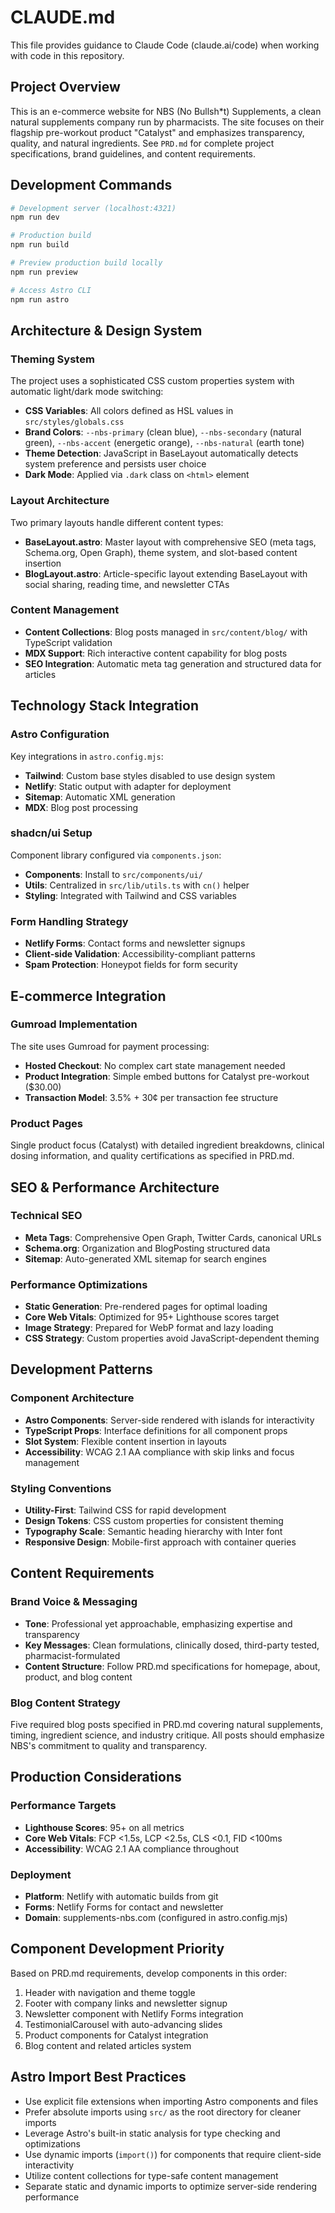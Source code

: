 # CLAUDE.md

This file provides guidance to Claude Code (claude.ai/code) when working with code in this repository.

## Project Overview

This is an e-commerce website for NBS (No Bullsh*t) Supplements, a clean natural supplements company run by pharmacists. The site focuses on their flagship pre-workout product "Catalyst" and emphasizes transparency, quality, and natural ingredients. See `PRD.md` for complete project specifications, brand guidelines, and content requirements.

## Development Commands

```bash
# Development server (localhost:4321)
npm run dev

# Production build
npm run build

# Preview production build locally
npm run preview

# Access Astro CLI
npm run astro
```

## Architecture & Design System

### Theming System
The project uses a sophisticated CSS custom properties system with automatic light/dark mode switching:

- **CSS Variables**: All colors defined as HSL values in `src/styles/globals.css`
- **Brand Colors**: `--nbs-primary` (clean blue), `--nbs-secondary` (natural green), `--nbs-accent` (energetic orange), `--nbs-natural` (earth tone)
- **Theme Detection**: JavaScript in BaseLayout automatically detects system preference and persists user choice
- **Dark Mode**: Applied via `.dark` class on `<html>` element

### Layout Architecture
Two primary layouts handle different content types:

- **BaseLayout.astro**: Master layout with comprehensive SEO (meta tags, Schema.org, Open Graph), theme system, and slot-based content insertion
- **BlogLayout.astro**: Article-specific layout extending BaseLayout with social sharing, reading time, and newsletter CTAs

### Content Management
- **Content Collections**: Blog posts managed in `src/content/blog/` with TypeScript validation
- **MDX Support**: Rich interactive content capability for blog posts
- **SEO Integration**: Automatic meta tag generation and structured data for articles

## Technology Stack Integration

### Astro Configuration
Key integrations in `astro.config.mjs`:
- **Tailwind**: Custom base styles disabled to use design system
- **Netlify**: Static output with adapter for deployment
- **Sitemap**: Automatic XML generation
- **MDX**: Blog post processing

### shadcn/ui Setup
Component library configured via `components.json`:
- **Components**: Install to `src/components/ui/`
- **Utils**: Centralized in `src/lib/utils.ts` with `cn()` helper
- **Styling**: Integrated with Tailwind and CSS variables

### Form Handling Strategy
- **Netlify Forms**: Contact forms and newsletter signups
- **Client-side Validation**: Accessibility-compliant patterns
- **Spam Protection**: Honeypot fields for form security

## E-commerce Integration

### Gumroad Implementation
The site uses Gumroad for payment processing:
- **Hosted Checkout**: No complex cart state management needed
- **Product Integration**: Simple embed buttons for Catalyst pre-workout ($30.00)
- **Transaction Model**: 3.5% + 30¢ per transaction fee structure

### Product Pages
Single product focus (Catalyst) with detailed ingredient breakdowns, clinical dosing information, and quality certifications as specified in PRD.md.

## SEO & Performance Architecture

### Technical SEO
- **Meta Tags**: Comprehensive Open Graph, Twitter Cards, canonical URLs
- **Schema.org**: Organization and BlogPosting structured data
- **Sitemap**: Auto-generated XML sitemap for search engines

### Performance Optimizations
- **Static Generation**: Pre-rendered pages for optimal loading
- **Core Web Vitals**: Optimized for 95+ Lighthouse scores target
- **Image Strategy**: Prepared for WebP format and lazy loading
- **CSS Strategy**: Custom properties avoid JavaScript-dependent theming

## Development Patterns

### Component Architecture
- **Astro Components**: Server-side rendered with islands for interactivity
- **TypeScript Props**: Interface definitions for all component props
- **Slot System**: Flexible content insertion in layouts
- **Accessibility**: WCAG 2.1 AA compliance with skip links and focus management

### Styling Conventions
- **Utility-First**: Tailwind CSS for rapid development
- **Design Tokens**: CSS custom properties for consistent theming
- **Typography Scale**: Semantic heading hierarchy with Inter font
- **Responsive Design**: Mobile-first approach with container queries

## Content Requirements

### Brand Voice & Messaging
- **Tone**: Professional yet approachable, emphasizing expertise and transparency
- **Key Messages**: Clean formulations, clinically dosed, third-party tested, pharmacist-formulated
- **Content Structure**: Follow PRD.md specifications for homepage, about, product, and blog content

### Blog Content Strategy
Five required blog posts specified in PRD.md covering natural supplements, timing, ingredient science, and industry critique. All posts should emphasize NBS's commitment to quality and transparency.

## Production Considerations

### Performance Targets
- **Lighthouse Scores**: 95+ on all metrics
- **Core Web Vitals**: FCP <1.5s, LCP <2.5s, CLS <0.1, FID <100ms
- **Accessibility**: WCAG 2.1 AA compliance throughout

### Deployment
- **Platform**: Netlify with automatic builds from git
- **Forms**: Netlify Forms for contact and newsletter
- **Domain**: supplements-nbs.com (configured in astro.config.mjs)

## Component Development Priority

Based on PRD.md requirements, develop components in this order:
1. Header with navigation and theme toggle
2. Footer with company links and newsletter signup
3. Newsletter component with Netlify Forms integration
4. TestimonialCarousel with auto-advancing slides
5. Product components for Catalyst integration
6. Blog content and related articles system

## Astro Import Best Practices

- Use explicit file extensions when importing Astro components and files
- Prefer absolute imports using `src/` as the root directory for cleaner imports
- Leverage Astro's built-in static analysis for type checking and optimizations
- Use dynamic imports (`import()`) for components that require client-side interactivity
- Utilize content collections for type-safe content management
- Separate static and dynamic imports to optimize server-side rendering performance